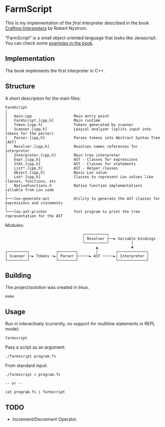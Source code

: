 # FarmScript

This is my implementation of the *first* interpreter described in the book [Crafting Interpreters](https://craftinginterpreters.com/index.html) by Robert Nystrom.


"FarmScript" is a small object oriented language that looks like Javascript. You can check some [examples in the book](https://craftinginterpreters.com/the-lox-language.html).

## Implementation

The book implements the first interpreter in C++.

## Structure

A short description for the main files:

```
FarmScript
│   
│   main.cpp           	       Main entry point
│   FarmScript.[cpp,h]         Main runtime
│   Token.[cpp.h]              Tokens generated by scanner
│   Scanner.[cpp,h]            Lexycal analyzer (splits input into tokens for the parser)
│   Parser.[cpp,h]             Parses tokens into Abstract Syntax Tree (AST)
│   Resolver.[cpp,h]           Resolves names references for interpreter
│   Interpreter.[cpp,h]        Main tree interpreter
│   Expr.[cpp,h]               AST - Classes for expressions
│   Stmt.[cpp.h]               AST - Classes for statements
│   List*.[cpp,h]              AST - Helper classes
│   Object.[cpp,h]             Basic Lox value
│   Lox*.[cpp,h]               Classes to represent Lox values like classes, functions, etc
│   NativeFunctions.h          Native function implementations callable from Lox code
│
├───lox-generate-ast           Utility to generate the AST classes for expressions and statements
│
└───lox-ast-printer            Test program to print the tree representation for the AST
```

Modules:

```
                                   ┌──────────┐
                                   │ Resolver ├──► Variable bindings
                                   └──────────┘          │
                                         ▲               ▼
┌─────────┐            ┌────────┐        │        ┌─────────────┐
│ Scanner ├─► Tokens ─►│ Parser ├─────► AST ─────►│ Interpreter │
└─────────┘            └────────┘                 └─────────────┘
```

## Building

The project/solution was created in linux.
```
make
```

## Usage

Run in interactively (currently, no support for multiline statements in REPL mode):

```
farmscript
```

Pass a script as an argument:

```
./farmscript program.fs
```

From standard input:

```
./farmscript < program.fs

-- or --

cat program.fs | farmscript
```

## TODO

* Increment/Decrement Operator.